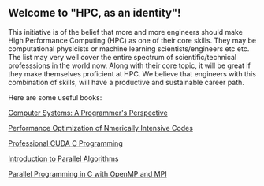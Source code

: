 ## Welcome to "HPC, as an identity"!

This initiative is of the belief that more and more engineers should make High Performance Computing (HPC) as one of their core skills. They may be computational physicists or machine learning scientists/engineers etc etc. The list may very well cover the entire spectrum of scientific/technical professsions in the world now. Along with their core topic, it will be great if they make themselves proficient at HPC. We believe that engineers with this combination of skills, will have a productive and sustainable career path.

Here are some useful books:

[Computer Systems: A Programmer's Perspective](https://www.amazon.com/Computer-Systems-Programmers-Perspective-3rd/dp/013409266X)

[Performance Optimization of Nmerically Intensive Codes](https://www.amazon.com/Performance-Optimization-Numerically-Intensive-Environments/dp/0898714842)

[Professional CUDA C Programming](https://www.amazon.com/Professional-CUDA-Programming-John-Cheng/dp/1118739329/ref=sr_1_1?s=books&ie=UTF8&qid=1538982898&sr=1-1&keywords=professional+cuda+c+programming)

[Introduction to Parallel Algorithms](https://www.amazon.com/Introduction-Parallel-Algorithms-Joseph-JaJa/dp/0201548569/ref=sr_1_1?s=books&ie=UTF8&qid=1538982987&sr=1-1&keywords=parallel+algorithms+jaja)

[Parallel Programming in C with OpenMP and MPI](https://www.amazon.com/Parallel-Programming-C-MPI-OpenMP/dp/0070582017/ref=sr_1_1?s=books&ie=UTF8&qid=1538985737&sr=1-1&keywords=openmp+and+mpi+c+programming)
